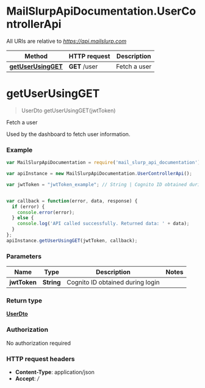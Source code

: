 # MailSlurpApiDocumentation.UserControllerApi

All URIs are relative to *https://api.mailslurp.com*

Method | HTTP request | Description
------------- | ------------- | -------------
[**getUserUsingGET**](UserControllerApi.md#getUserUsingGET) | **GET** /user | Fetch a user


<a name="getUserUsingGET"></a>
# **getUserUsingGET**
> UserDto getUserUsingGET(jwtToken)

Fetch a user

Used by the dashboard to fetch user information.

### Example
```javascript
var MailSlurpApiDocumentation = require('mail_slurp_api_documentation');

var apiInstance = new MailSlurpApiDocumentation.UserControllerApi();

var jwtToken = "jwtToken_example"; // String | Cognito ID obtained during login


var callback = function(error, data, response) {
  if (error) {
    console.error(error);
  } else {
    console.log('API called successfully. Returned data: ' + data);
  }
};
apiInstance.getUserUsingGET(jwtToken, callback);
```

### Parameters

Name | Type | Description  | Notes
------------- | ------------- | ------------- | -------------
 **jwtToken** | **String**| Cognito ID obtained during login | 

### Return type

[**UserDto**](UserDto.md)

### Authorization

No authorization required

### HTTP request headers

 - **Content-Type**: application/json
 - **Accept**: */*

